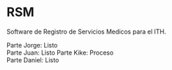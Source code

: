 # RSM                                           
                                                  
  
Software de Registro de Servicios Medicos para el ITH.

Parte Jorge: Listo  
Parte Juan: Listo 
Parte Kike: Proceso  
Parte Daniel: Listo



